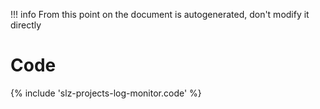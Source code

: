 !!! info
    From this point on the document is autogenerated, don't modify it directly
    
# Code

{% include 'slz-projects-log-monitor.code' %}
